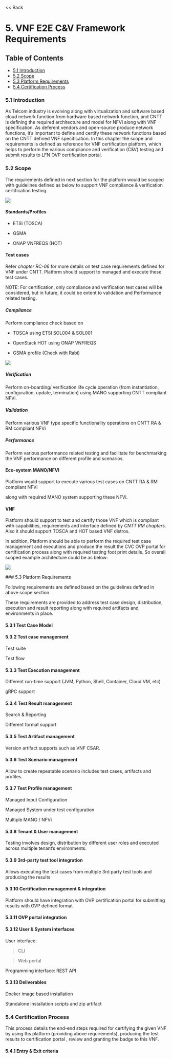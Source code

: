 \<\< Back

# 5. VNF E2E C&V Framework Requirements

## Table of Contents

* [5.1 Introduction](#5.1)
* [5.2 Scope](#5.2)
* [5.3 Platform Requirements](#5.3)
* [5.4 Certification Process](#5.4)

<a name="5.1"></a>
### 5.1 Introduction

As Telcom industry is evolving along with virtualization and software based
cloud network function from hardware based network function, and CNTT is
defining the required architecture and model for NFVi along with VNF
specification. As deferent vendors and open-source produce network functions,
it’s important to define and certify these network functions based on the CNTT
defined VNF specification. In this chapter the scope and requirements is defined
as reference for VNF certification platform, which helps to perform the various
compliance and verification (C&V) testing and submit results to LFN OVP
certification portal.

<a name="5.2"></a>
### 5.2 Scope

The requirements defined in next section for the platform would be scoped with
guidelines defined as below to support VNF compliance & verification
certification testing.

![](media/c665a3d13461f67ea8729042cf8d975d.png)

#### Standards/Profiles

-   ETSI (TOSCA)

-   GSMA

-   ONAP VNFREQS (HOT)

#### Test cases

Refer *chapter RC-06* for more details on test case requirements defined for VNF
under CNTT. Platform should support to managed and execute these test cases.

NOTE: For certification, only compliance and verification test cases will be
considered, but in future, it could be extent to validation and Performance
related testing.

##### Compliance

Perform compliance check based on

-   TOSCA using ETSI SOL004 & SOL001

-   OpenStack HOT using ONAP VNFREQS

-   GSMA profile (Check with Rabi)

![](media/c665a3d13461f67ea8729042cf8d975d.png)

##### Verification

Perform on-boarding/ verification life cycle operation (from instantiation,
configuration, update, termination) using MANO supporting CNTT compliant NFVi.

##### Validation

Perform various VNF type specific functionality operations on CNTT RA & RM
compliant NFVi

##### Performance

Perform various performance related testing and facilitate for benchmarking the
VNF performance on different profile and scenarios.

#### Eco-system MANO/NFVI

Platform would support to execute various test cases on CNTT RA & RM compliant
NFVi

along with required MANO system supporting these NFVi.

#### VNF

Platform should support to test and certify those VNF which is compliant with
capabilities, requirements and interface defined by *CNTT RM chapters.* Also it
should support TOSCA and HOT based VNF distros.

In addition, Platform should be able to perform the required test case
management and executions and produce the result the CVC OVP portal for
certification process along with required testing foot print details. So overall
scoped example architecture could be as below:

![](media/2269537e91994b5b49858734fe73bbb1.png)

\#\#\# 5.3 Platform Requirements

Following requirements are defined based on the guidelines defined in above
scope section.

These requirements are provided to address test case design, distribution,
execution and result reporting along with required artifacts and environments in
place.

#### 5.3.1 Test Case Model

#### 5.3.2 Test case management

Test suite

Test flow

#### 5.3.3 Test Execution management

Different run-time support (JVM, Python, Shell, Container, Cloud VM, etc)

gRPC support

#### 5.3.4 Test Result management

Search & Reporting

Different format support

#### 5.3.5 Test Artifact management

Version artifact supports such as VNF CSAR.

#### 5.3.6 Test Scenario management

Allow to create repeatable scenario includes test cases, artifacts and profiles.

#### 5.3.7 Test Profile management

Managed Input Configuration

Managed System under test configuration

Multiple MANO / NFVi

#### 5.3.8 Tenant & User management

Testing involves design, distribution by different user roles and executed
across multiple tenant’s environments.

#### 5.3.9 3rd-party test tool integration

Allows executing the test cases from multiple 3rd party test tools and producing
the results

#### 5.3.10 Certification management & integration

Platform should have integration with OVP certification portal for submitting
results with OVP defined format

#### 5.3.11 OVP portal integration

#### 5.3.12 User & System interfaces

User interface:

>   CLI

>   Web portal

Programming interface: REST API

#### 5.3.13 Deliverables

Docker image based installation

Standalone installation scripts and zip artifact

<a name="5.4"></a>
### 5.4 Certification Process

This process details the end-end steps required for certifying the given VNF by
using ths platform (providing above requirements), producing the test results to
certification portal , review and granting the badge to this VNF.

#### 5.4.1 Entry & Exit criteria
